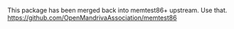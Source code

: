 This package has been merged back into memtest86+ upstream.
Use that.
https://github.com/OpenMandrivaAssociation/memtest86
